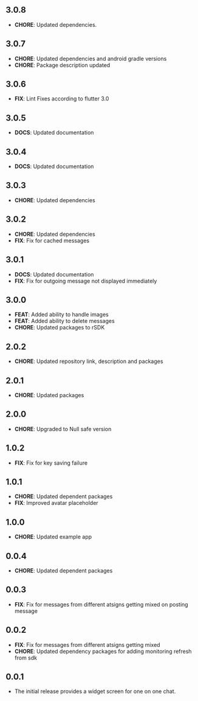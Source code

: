 ## 3.0.8
- **CHORE**: Updated dependencies.

## 3.0.7
- **CHORE**: Updated dependencies and android gradle versions
- **CHORE**: Package description updated

## 3.0.6
- **FIX**: Lint Fixes according to flutter 3.0

## 3.0.5
- **DOCS**: Updated documentation

## 3.0.4
- **DOCS**: Updated documentation

## 3.0.3
- **CHORE**: Updated dependencies

## 3.0.2
- **CHORE**: Updated dependencies
- **FIX**: Fix for cached messages

## 3.0.1
- **DOCS**: Updated documentation
- **FIX**: Fix for outgoing message not displayed immediately

## 3.0.0
- **FEAT**: Added ability to handle images
- **FEAT**: Added ability to delete messages
- **CHORE**: Updated packages to rSDK

## 2.0.2
- **CHORE**: Updated repository link, description and packages

## 2.0.1
- **CHORE**: Updated packages

## 2.0.0
- **CHORE**: Upgraded to Null safe version

## 1.0.2
- **FIX**: Fix for key saving failure

## 1.0.1
- **CHORE**: Updated dependent packages
- **FIX**: Improved avatar placeholder

## 1.0.0
- **CHORE**: Updated example app

## 0.0.4
- **CHORE**: Updated dependent packages

## 0.0.3
- **FIX**: Fix for messages from different atsigns getting mixed on posting message

## 0.0.2
- **FIX**: Fix for messages from different atsigns getting mixed
- **CHORE**: Updated dependency packages for adding monitoring refresh from sdk

## 0.0.1
- The initial release provides a widget screen for one on one chat.
